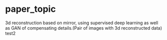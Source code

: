 # paper_topic
3d reconstruction based on mirror, using supervised deep learning as well as GAN of compensating details.(Pair of images with 3d reconstructed data)
test2
